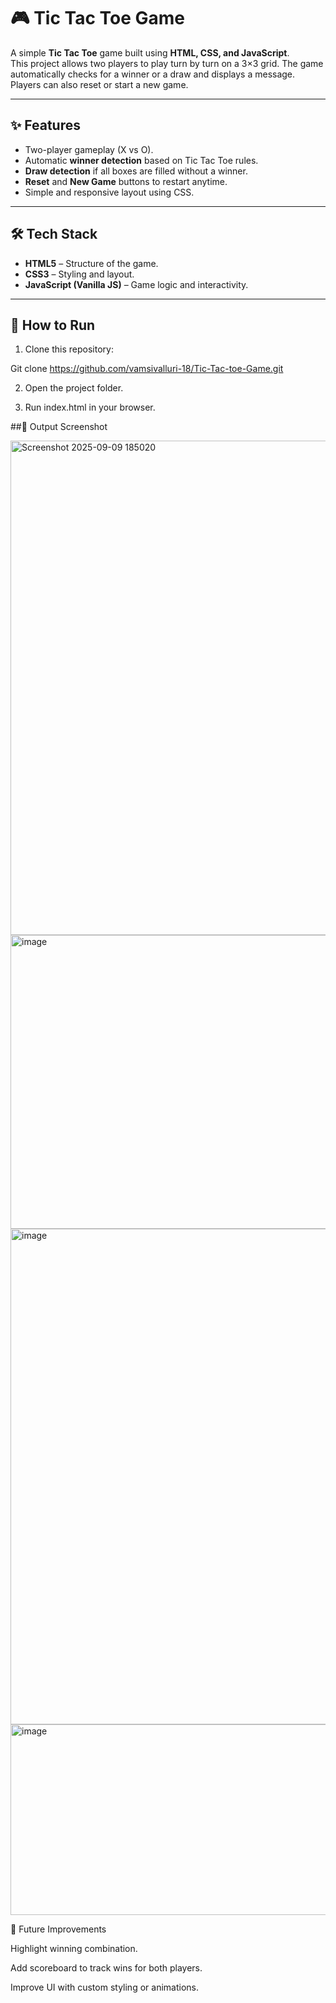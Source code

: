 # 🎮 Tic Tac Toe Game  

A simple **Tic Tac Toe** game built using **HTML, CSS, and JavaScript**.  
This project allows two players to play turn by turn on a 3×3 grid. The game automatically checks for a winner or a draw and displays a message. Players can also reset or start a new game.  

---

## ✨ Features
- Two-player gameplay (X vs O).  
- Automatic **winner detection** based on Tic Tac Toe rules.  
- **Draw detection** if all boxes are filled without a winner.  
- **Reset** and **New Game** buttons to restart anytime.  
- Simple and responsive layout using CSS.  

---

## 🛠️ Tech Stack
- **HTML5** – Structure of the game.  
- **CSS3** – Styling and layout.  
- **JavaScript (Vanilla JS)** – Game logic and interactivity.  

---

## 🚀 How to Run
1. Clone this repository:

Git clone https://github.com/vamsivalluri-18/Tic-Tac-toe-Game.git

2. Open the project folder.

3. Run index.html in your browser.

##📸 Output Screenshot

<img width="799" height="791" alt="Screenshot 2025-09-09 185020" src="https://github.com/user-attachments/assets/aa4c26e1-8f5a-4228-bf84-fc9b1068a377" />

<img width="966" height="470" alt="image" src="https://github.com/user-attachments/assets/8ae2b801-dd68-4a0f-9587-1fb3bb8f1c8f" />

<img width="842" height="793" alt="image" src="https://github.com/user-attachments/assets/a9fc5571-0948-4b78-8436-61db88a2277b" />

<img width="672" height="305" alt="image" src="https://github.com/user-attachments/assets/ca2ed065-b0cb-42df-aaae-b542028d65c4" />


📌 Future Improvements

Highlight winning combination.

Add scoreboard to track wins for both players.

Improve UI with custom styling or animations.

